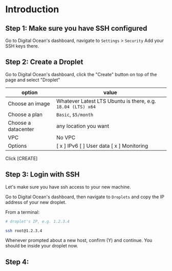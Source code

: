 # Introduction


## Step 1: Make sure you have SSH configured

Go to Digital Ocean's dashboard, navigate to `Settings` > `Security`
Add your SSH keys there.

## Step 2: Create a Droplet

Go to Digital Ocean's dashboard, click the "Create" button on top of the page and select "Droplet"

|option|value|
|--|--|
|Choose an image | Whatever Latest LTS Ubuntu is there, e.g. `18.04 (LTS) x64` |
|Choose a plan | `Basic`, `$5/month` |
|Choose a datacenter | any location you want |
| VPC | No VPC|
| Options | [ x ] IPv6  [ ] User data  [ x ] Monitoring |


Click [CREATE]


## Step 3: Login with SSH

Let's make sure you have ssh access to your new machine.

Go to Digital Ocean's dashboard, then navigate to `Droplets` and copy the IP address of your new droplet.

From a terminal:

```bash
# droplet's IP, e.g. 1.2.3.4

ssh root@1.2.3.4
```

Whenever prompted about a new host, confirm (Y) and continue.
You should be inside your droplet now.

## Step 4: 

